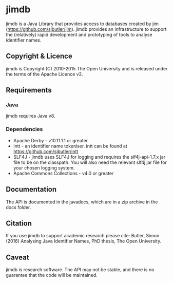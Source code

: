 # jimdb 

jimdb is a Java Library that provides access to databases created by 
jim (https://github.com/sjbutler/jim). jimdb provides an infrastructure to 
support the (relatively) rapid development and prototyping of tools to analyse 
identifier names.

## Copyright & Licence
jimdb is Copyright (C) 2010-2015 The Open University and
is released under the terms of the Apache Licence v2.

## Requirements
### Java
jimdb requires Java v8.
 
### Dependencies
* Apache Derby - v10.11.1.1 or greater
* intt - an identifier name tokeniser. intt can be found at 
  https://github.com/sjbutler/intt 
* SLF4J - jimdb uses SLF4J for logging and requires the slf4j-api-1.7.x jar 
  file to be on the classpath. You will also need the relevant slf4j jar file 
  for your chosen logging system.
* Apache Commons Collections - v4.0 or greater

## Documentation
The API is documented in the javadocs, which are in a zip archive in the docs 
folder. 

## Citation

If you use jimdb to support academic research please cite: 
Butler, Simon (2016) Analysing Java Identifier Names, PhD thesis, The Open University.


## Caveat

jimdb is research software. The API may not be stable, and there is no 
guarantee that the code will be maintained.


